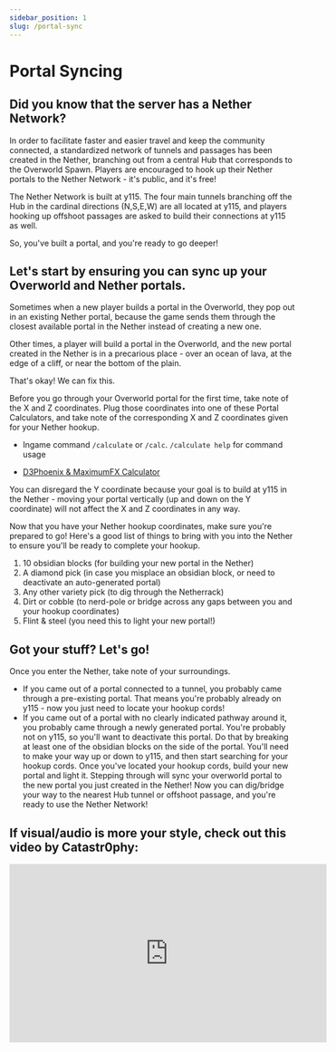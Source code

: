```yaml
---
sidebar_position: 1
slug: /portal-sync
---
```


# Portal Syncing

## Did you know that the server has a Nether Network?

In order to facilitate faster and easier travel and keep the community connected, a standardized network of tunnels and passages has been created in the Nether, branching out from a central Hub that corresponds to the Overworld Spawn. Players are encouraged to hook up their Nether portals to the Nether Network - it's public, and it's free!

The Nether Network is built at y115. The four main tunnels branching off the Hub in the cardinal directions (N,S,E,W) are all located at y115, and players hooking up offshoot passages are asked to build their connections at y115 as well.

So, you've built a portal, and you're ready to go deeper!

## Let's start by ensuring you can sync up your Overworld and Nether portals.

Sometimes when a new player builds a portal in the Overworld, they pop out in an existing Nether portal, because the game sends them through the closest available portal in the Nether instead of creating a new one.

Other times, a player will build a portal in the Overworld, and the new portal created in the Nether is in a precarious place - over an ocean of lava, at the edge of a cliff, or near the bottom of the plain.

That's okay! We can fix this.

Before you go through your Overworld portal for the first time, take note of the X and Z coordinates. Plug those coordinates into one of these Portal Calculators, and take note of the corresponding X and Z coordinates given for your Nether hookup.

- Ingame command `/calculate` or `/calc`. `/calculate help` for command usage

- [D3Phoenix & MaximumFX Calculator](https://maximumfx.nl/portal/en/)

You can disregard the Y coordinate because your goal is to build at y115 in the Nether - moving your portal vertically (up and down on the Y coordinate) will not affect the X and Z coordinates in any way.

Now that you have your Nether hookup coordinates, make sure you're prepared to go! Here's a good list of things to bring with you into the Nether to ensure you'll be ready to complete your hookup.

1. 10 obsidian blocks (for building your new portal in the Nether)
2. A diamond pick (in case you misplace an obsidian block, or need to deactivate an auto-generated portal)
3. Any other variety pick (to dig through the Netherrack)
4. Dirt or cobble (to nerd-pole or bridge across any gaps between you and your hookup coordinates)
5. Flint & steel (you need this to light your new portal!)
   
## Got your stuff? Let's go!

Once you enter the Nether, take note of your surroundings.

- If you came out of a portal connected to a tunnel, you probably came through a pre-existing portal. That means you're probably already on y115 - now you just need to locate your hookup cords!
- If you came out of a portal with no clearly indicated pathway around it, you probably came through a newly generated portal. You're probably not on y115, so you'll want to deactivate this portal. Do that by breaking at least one of the obsidian blocks on the side of the portal. You'll need to make your way up or down to y115, and then start searching for your hookup cords.
Once you've located your hookup cords, build your new portal and light it. Stepping through will sync your overworld portal to the new portal you just created in the Nether! Now you can dig/bridge your way to the nearest Hub tunnel or offshoot passage, and you're ready to use the Nether Network!

## If visual/audio is more your style, check out this video by Catastr0phy:

<center><iframe width="560" height="315" src="https://www.youtube.com/embed/tvESU9TFLf0" title="YouTube video player" frameborder="0" allow="accelerometer; autoplay; clipboard-write; encrypted-media; gyroscope; picture-in-picture" allowfullscreen></iframe></center>